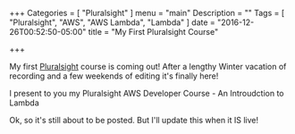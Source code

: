 +++
Categories = [
  "Pluralsight"
]
menu = "main"
Description = ""
Tags = [
  "Pluralsight",
  "AWS",
  "AWS Lambda",
  "Lambda"
]
date = "2016-12-26T00:52:50-05:00"
title = "My First Pluralsight Course"

+++

My first [Pluralsight](www.pluralsight.com) course is coming out! After a lengthy Winter vacation of recording and a few weekends of editing it's finally here!

I present to you my Pluralsight AWS Developer Course - An Introudction to Lambda

Ok, so it's still about to be posted. But I'll update this when it IS live!